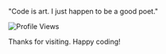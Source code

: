 
"Code is art. I just happen to be a good poet." 

![Profile Views](https://komarev.com/ghpvc/?username=dolphine1&style=flat-square&color=58A6FF&label=VISITORS)

 Thanks for visiting. Happy coding!
```
